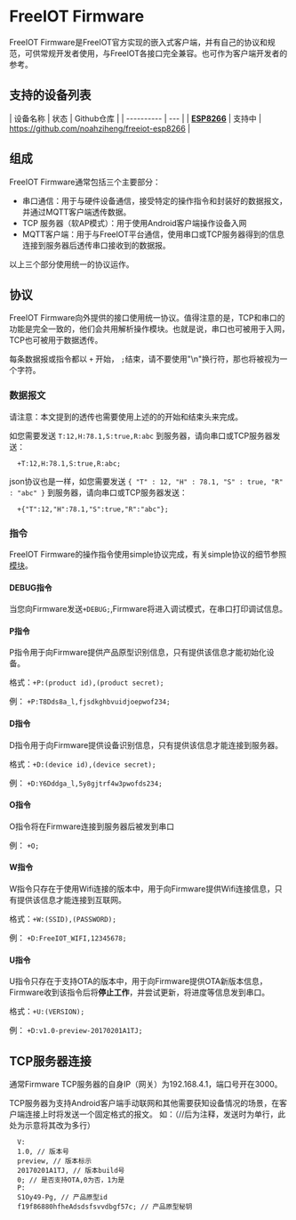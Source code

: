 # FreeIOT Firmware
FreeIOT Firmware是FreeIOT官方实现的嵌入式客户端，并有自己的协议和规范，可供常规开发者使用，与FreeIOT各接口完全兼容。也可作为客户端开发者的参考。

## 支持的设备列表

| 设备名称 | 状态 | Github仓库 |
| ---------- | --- |
|  [**ESP8266**](esp8266.md) | 支持中 | https://github.com/noahziheng/freeiot-esp8266 |

## 组成
FreeIOT Firmware通常包括三个主要部分：
  - 串口通信：用于与硬件设备通信，接受特定的操作指令和封装好的数据报文，并通过MQTT客户端透传数据。
  - TCP 服务器（软AP模式）：用于使用Android客户端操作设备入网
  - MQTT客户端：用于与FreeIOT平台通信，使用串口或TCP服务器得到的信息连接到服务器后透传串口接收到的数据报。

以上三个部分使用统一的协议运作。
## 协议
FreeIOT Firmware向外提供的接口使用统一协议。值得注意的是，TCP和串口的功能是完全一致的，他们会共用解析操作模块。也就是说，串口也可被用于入网，TCP也可被用于数据透传。

每条数据报或指令都以 ```+``` 开始， ```;```结束，请不要使用"\\n"换行符，那也将被视为一个字符。

### 数据报文
请注意：本文提到的透传也需要使用上述的的开始和结束头来完成。

如您需要发送 ```T:12,H:78.1,S:true,R:abc``` 到服务器，请向串口或TCP服务器发送：

```
  +T:12,H:78.1,S:true,R:abc;
```

json协议也是一样，如您需要发送 ```{ "T" : 12, "H" : 78.1, "S" : true, "R" : "abc" }``` 到服务器，请向串口或TCP服务器发送：

```
  +{"T":12,"H":78.1,"S":true,"R":"abc"};
```

### 指令
FreeIOT Firmware的操作指令使用simple协议完成，有关simple协议的细节参照[模块](../design/mod.md)。

#### DEBUG指令
当您向Firmware发送```+DEBUG;```,Firmware将进入调试模式，在串口打印调试信息。

#### P指令
P指令用于向Firmware提供产品原型识别信息，只有提供该信息才能初始化设备。

格式：```+P:(product id),(product secret);```

例： ```+P:T8Dds8a_l,fjsdkghbvuidjoepwof234;```

#### D指令
D指令用于向Firmware提供设备识别信息，只有提供该信息才能连接到服务器。

格式：```+D:(device id),(device secret);```

例： ```+D:Y6Dddga_l,5y8gjtrf4w3pwofds234;```

#### O指令
O指令将在Firmware连接到服务器后被发到串口

例： ```+O;```

#### W指令
W指令只存在于使用Wifi连接的版本中，用于向Firmware提供Wifi连接信息，只有提供该信息才能连接到互联网。

格式：```+W:(SSID),(PASSWORD);```

例： ```+D:FreeIOT_WIFI,12345678;```

#### U指令
U指令只存在于支持OTA的版本中，用于向Firmware提供OTA新版本信息，Firmware收到该指令后将**停止工作**，并尝试更新，将进度等信息发到串口。

格式：```+U:(VERSION);```

例： ```+D:v1.0-preview-20170201A1TJ;```

## TCP服务器连接
通常Firmware TCP服务器的自身IP（网关）为192.168.4.1，端口号开在3000。

TCP服务器为支持Android客户端手动联网和其他需要获知设备情况的场景，在客户端连接上时将发送一个固定格式的报文。
如：（//后为注释，发送时为单行，此处为示意将其改为多行）

```
  V:
  1.0, // 版本号
  preview, // 版本标示
  20170201A1TJ, // 版本build号
  0; // 是否支持OTA,0为否，1为是
  P:
  S1Oy49-Pg, // 产品原型id
  f19f86880hfheAdsdsfsvvdbgf57c; // 产品原型秘钥
```

